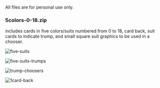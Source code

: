 All files are for personal use only.

<h3>5colors-0-18.zip</h3>
includes cards in five colors/suits numbered from 0 to 18, card back, suit cards to indicate trump, and small square suit graphics to be used in a chooser.


![five-suits](https://user-images.githubusercontent.com/82072722/187797418-5a599537-cbc3-4987-b384-8f6273c6fe4c.png)

![five-suits-trumps](https://user-images.githubusercontent.com/82072722/187798684-250450f1-443f-41b0-8794-0ab54758abaa.png)


![trump-choosers](https://user-images.githubusercontent.com/82072722/187798502-6e49ffcb-655f-45e1-a542-1f43750ad615.png)

![1card-back](https://user-images.githubusercontent.com/82072722/187797244-a5980967-d6bb-4e3f-81eb-d45d0dbc86ed.png)
